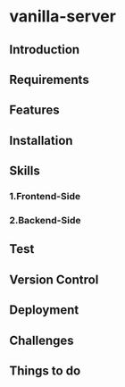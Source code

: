 # vanilla-server

## Introduction

## Requirements


## Features

## Installation

## Skills

### 1.Frontend-Side


### 2.Backend-Side

## Test

## Version Control

## Deployment

## Challenges

## Things to do
